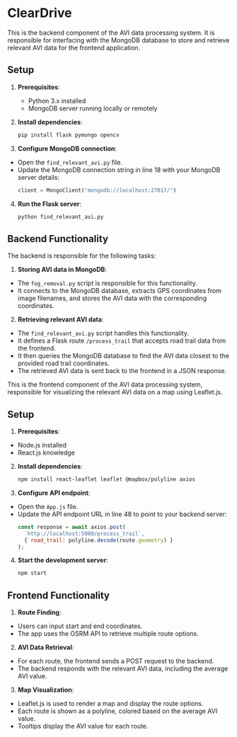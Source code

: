 # ClearDrive 

This is the backend component of the AVI data processing system. It is responsible for interfacing with the MongoDB database to store and retrieve relevant AVI data for the frontend application.

## Setup

1. **Prerequisites**:
   - Python 3.x installed
   - MongoDB server running locally or remotely

2. **Install dependencies**:
   ```bash
   pip install flask pymongo opencv
4. **Configure MongoDB connection**:
- Open the `find_relevant_avi.py` file.
- Update the MongoDB connection string in line 18 with your MongoDB server details:
  ```python
  client = MongoClient("mongodb://localhost:27017/")
  ```

4. **Run the Flask server**:
   ```bash
   python find_relevant_avi.py
## Backend Functionality

The backend is responsible for the following tasks:

1. **Storing AVI data in MongoDB**:
- The `fog_removal.py` script is responsible for this functionality.
- It connects to the MongoDB database, extracts GPS coordinates from image filenames, and stores the AVI data with the corresponding coordinates.

2. **Retrieving relevant AVI data**:
- The `find_relevant_avi.py` script handles this functionality.
- It defines a Flask route `/process_trail` that accepts road trail data from the frontend.
- It then queries the MongoDB database to find the AVI data closest to the provided road trail coordinates.
- The retrieved AVI data is sent back to the frontend in a JSON response.

This is the frontend component of the AVI data processing system, responsible for visualizing the relevant AVI data on a map using Leaflet.js.

## Setup

1. **Prerequisites**:
  - Node.js installed
  - React.js knowledge

2. **Install dependencies**:
   ```bash
   npm install react-leaflet leaflet @mapbox/polyline axios
3. **Configure API endpoint**:
- Open the `App.js` file.
- Update the API endpoint URL in line 48 to point to your backend server:
  ```javascript
  const response = await axios.post(
    `http://localhost:5000/process_trail`,
    { road_trail: polyline.decode(route.geometry) }
  );
  ```

4. **Start the development server**:
   ```bash
   npm start
## Frontend Functionality

1. **Route Finding**:
- Users can input start and end coordinates.
- The app uses the OSRM API to retrieve multiple route options.

2. **AVI Data Retrieval**:
- For each route, the frontend sends a POST request to the backend.
- The backend responds with the relevant AVI data, including the average AVI value.

3. **Map Visualization**:
- Leaflet.js is used to render a map and display the route options.
- Each route is shown as a polyline, colored based on the average AVI value.
- Tooltips display the AVI value for each route.
